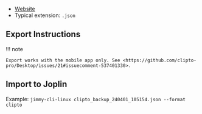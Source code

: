 - [Website](https://clipto.pro/)
- Typical extension: `.json`

## Export Instructions

!!! note

    Export works with the mobile app only. See <https://github.com/clipto-pro/Desktop/issues/21#issuecomment-537401330>.

## Import to Joplin

Example: `jimmy-cli-linux clipto_backup_240401_105154.json --format clipto`
